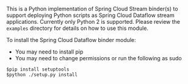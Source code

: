 This is a Python implementation of Spring Cloud Stream binder(s) to support deploying Python scripts as
Spring Cloud Dataflow stream applications. Currently only Python 2 is supported. Please review the `examples` directory
for details on how to use this module.

To install the Spring Cloud Dataflow binder module:

* You may need to install pip
* You may need to change permissions or run the following as sudo

 ````
 $pip install setuptools
 $python ./setup.py install
````
